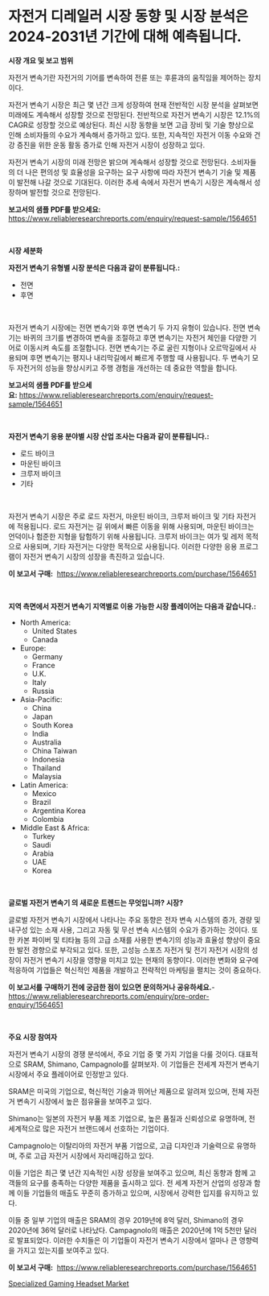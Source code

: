 <p><h1>자전거 디레일러 시장 동향 및 시장 분석은 2024-2031년 기간에 대해 예측됩니다.</h1></p><p><strong>시장 개요 및 보고 범위</strong></p>
<p><p>자전거 변속기란 자전거의 기어를 변속하여 전륜 또는 후륜과의 움직임을 제어하는 장치이다. </p><p>자전거 변속기 시장은 최근 몇 년간 크게 성장하여 현재 전반적인 시장 분석을 살펴보면 미래에도 계속해서 성장할 것으로 전망된다. 전반적으로 자전거 변속기 시장은 12.1%의 CAGR로 성장할 것으로 예상된다. 최신 시장 동향을 보면 고급 장비 및 기술 향상으로 인해 소비자들의 수요가 계속해서 증가하고 있다. 또한, 지속적인 자전거 이동 수요와 건강 증진을 위한 운동 활동 증가로 인해 자전거 시장이 성장하고 있다.</p><p>자전거 변속기 시장의 미래 전망은 밝으며 계속해서 성장할 것으로 전망된다. 소비자들의 더 나은 편의성 및 효율성을 요구하는 요구 사항에 따라 자전거 변속기 기술 및 제품이 발전해 나갈 것으로 기대된다. 이러한 추세 속에서 자전거 변속기 시장은 계속해서 성장하며 발전할 것으로 전망된다.</p></p>
<p><strong>보고서의 샘플 PDF를 받으세요:</strong> <a href="https://www.reliableresearchreports.com/enquiry/request-sample/1564651">https://www.reliableresearchreports.com/enquiry/request-sample/1564651</a></p>
<p>&nbsp;</p>
<p><strong>시장 세분화</strong></p>
<p><strong>자전거 변속기 유형별 시장 분석은 다음과 같이 분류됩니다.:</strong></p>
<p><ul><li>전면</li><li>후면</li></ul></p>
<p>&nbsp;</p>
<p><p>자전거 변속기 시장에는 전면 변속기와 후면 변속기 두 가지 유형이 있습니다. 전면 변속기는 바퀴의 크기를 변경하여 변속을 조절하고 후면 변속기는 자전거 체인을 다양한 기어로 이동시켜 속도를 조절합니다. 전면 변속기는 주로 굴린 지형이나 오르막길에서 사용되며 후면 변속기는 평지나 내리막길에서 빠르게 주행할 때 사용됩니다. 두 변속기 모두 자전거의 성능을 향상시키고 주행 경험을 개선하는 데 중요한 역할을 합니다.</p></p>
<p><strong>보고서의 샘플 PDF를 받으세요:</strong>&nbsp;<a href="https://www.reliableresearchreports.com/enquiry/request-sample/1564651">https://www.reliableresearchreports.com/enquiry/request-sample/1564651</a></p>
<p>&nbsp;</p>
<p><strong> 자전거 변속기 응용 분야별 시장 산업 조사는 다음과 같이 분류됩니다.:</strong></p>
<p><ul><li>로드 바이크</li><li>마운틴 바이크</li><li>크루저 바이크</li><li>기타</li></ul></p>
<p>&nbsp;</p>
<p><p>자전거 변속기 시장은 주로 로드 자전거, 마운틴 바이크, 크루저 바이크 및 기타 자전거에 적용됩니다. 로드 자전거는 길 위에서 빠른 이동을 위해 사용되며, 마운틴 바이크는 언덕이나 험준한 지형을 탐험하기 위해 사용됩니다. 크루저 바이크는 여가 및 레저 목적으로 사용되며, 기타 자전거는 다양한 목적으로 사용됩니다. 이러한 다양한 응용 프로그램이 자전거 변속기 시장의 성장을 촉진하고 있습니다.</p></p>
<p><strong>이 보고서 구매:</strong>&nbsp; <a href="https://www.reliableresearchreports.com/purchase/1564651">https://www.reliableresearchreports.com/purchase/1564651</a></p>
<p>&nbsp;</p>
<p><strong>지역 측면에서 자전거 변속기 지역별로 이용 가능한 시장 플레이어는 다음과 같습니다.:</strong></p>
<p><ul>
    <li>
        North America:
        <ul>
            <li>United States</li>
            <li>Canada</li>
        </ul>
    </li>
    <li>
        Europe:
        <ul>
            <li>Germany</li>
            <li>France</li>
            <li>U.K.</li>
            <li>Italy</li>
            <li>Russia</li>
        </ul>
    </li>
    <li>
        Asia-Pacific:
        <ul>
            <li>China</li>
            <li>Japan</li>
            <li>South Korea</li>
            <li>India</li>
            <li>Australia</li>
            <li>China Taiwan</li>
            <li>Indonesia</li>
            <li>Thailand</li>
            <li>Malaysia</li>
        </ul>
    </li>
    <li>
        Latin America:
        <ul>
            <li>Mexico</li>
            <li>Brazil</li>
            <li>Argentina Korea</li>
            <li>Colombia</li>
        </ul>
    </li>
    <li>
        Middle East & Africa:
        <ul>
            <li>Turkey</li>
            <li>Saudi</li>
            <li>Arabia</li>
            <li>UAE</li>
            <li>Korea</li>
        </ul>
    </li>
    </ul></p>
<p>&nbsp;</p>
<p><strong>글로벌 자전거 변속기 의 새로운 트렌드는 무엇입니까? 시장?</strong></p>
<p><p>글로벌 자전거 변속기 시장에서 나타나는 주요 동향은 전자 변속 시스템의 증가, 경량 및 내구성 있는 소재 사용, 그리고 자동 및 무선 변속 시스템의 수요가 증가하는 것이다. 또한 카본 파이버 및 티타늄 등의 고급 소재를 사용한 변속기의 성능과 효율성 향상이 중요한 발전 경향으로 부각되고 있다. 또한, 고성능 스포츠 자전거 및 전기 자전거 시장의 성장이 자전거 변속기 시장을 영향을 미치고 있는 현재의 동향이다. 이러한 변화와 요구에 적응하여 기업들은 혁신적인 제품을 개발하고 전략적인 마케팅을 펼치는 것이 중요하다.</p></p>
<p><strong>이 보고서를 구매하기 전에 궁금한 점이 있으면 문의하거나 공유하세요.</strong>- <a href="https://www.reliableresearchreports.com/enquiry/pre-order-enquiry/1564651">https://www.reliableresearchreports.com/enquiry/pre-order-enquiry/1564651</a></p>
<p>&nbsp;</p>
<p><strong>주요 시장 참여자</strong></p>
<p><p>자전거 변속기 시장의 경쟁 분석에서, 주요 기업 중 몇 가지 기업을 다룰 것이다. 대표적으로  SRAM, Shimano, Campagnolo를 살펴보자. 이 기업들은 전세계 자전거 변속기 시장에서 주요 플레이어로 인정받고 있다. </p><p>SRAM은 미국의 기업으로, 혁신적인 기술과 뛰어난 제품으로 알려져 있으며, 전체 자전거 변속기 시장에서 높은 점유율을 보여주고 있다. </p><p>Shimano는 일본의 자전거 부품 제조 기업으로, 높은 품질과 신뢰성으로 유명하며, 전 세계적으로 많은 자전거 브랜드에서 선호하는 기업이다. </p><p>Campagnolo는 이탈리아의 자전거 부품 기업으로, 고급 디자인과 기술력으로 유명하며, 주로 고급 자전거 시장에서 자리매김하고 있다. </p><p>이들 기업은 최근 몇 년간 지속적인 시장 성장을 보여주고 있으며, 최신 동향과 함께 고객들의 요구를 충족하는 다양한 제품을 출시하고 있다. 전 세계 자전거 산업의 성장과 함께 이들 기업들의 매출도 꾸준히 증가하고 있으며, 시장에서 강력한 입지를 유지하고 있다.</p><p>이들 중 일부 기업의 매출은 SRAM의 경우 2019년에 8억 달러, Shimano의 경우 2020년에 36억 달러로 나타났다. Campagnolo의 매출은 2020년에 1억 5천만 달러로 발표되었다. 이러한 수치들은 이 기업들이 자전거 변속기 시장에서 얼마나 큰 영향력을 가지고 있는지를 보여주고 있다.</p></p>
<p><strong>이 보고서 구매:</strong>&nbsp;&nbsp;<a href="https://www.reliableresearchreports.com/purchase/1564651">https://www.reliableresearchreports.com/purchase/1564651</a></p>
<p><p><a href="https://github.com/RickHolmes3/Market-Research-Report-List-4/blob/main/specialized-gaming-headset-market.md">Specialized Gaming Headset Market</a></p></p>
